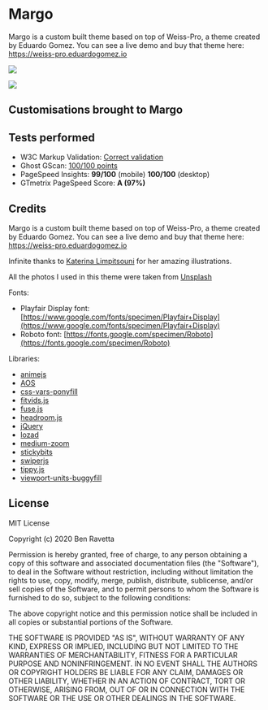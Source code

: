 # Margo

Margo is a custom built theme based on top of Weiss-Pro, a theme created by Eduardo Gomez. You can see a live demo and buy that theme here: https://weiss-pro.eduardogomez.io 


![](https://res.cloudinary.com/edev/image/upload/v1578437260/weiss-pro/Rotato_Snapshot_3_Desktop.jpg)

![](https://res.cloudinary.com/edev/image/upload/v1578436892/weiss-pro/Rotato_Snapshot_2_Mobile.jpg)

##  Customisations brought to Margo


## Tests performed

* W3C Markup Validation: [Correct validation](https://validator.w3.org/nu/?doc=https%3A%2F%2Fweiss-pro.eduardogomez.io%2F)
* Ghost GScan: [100/100 points](https://gscan.ghost.org/)
* PageSpeed Insights: **99/100** (mobile) **100/100** (desktop)
* GTmetrix PageSpeed Score: **A (97%)**

## Credits

Margo is a custom built theme based on top of Weiss-Pro, a theme created by Eduardo Gomez. You can see a live demo and buy that theme here: https://weiss-pro.eduardogomez.io 

Infinite thanks to [Katerina Limpitsouni](https://undraw.co/) for her amazing illustrations.

All the photos I used in this theme were taken from [Unsplash](https://unsplash.com)

Fonts:

* Playfair Display font: [https://www.google.com/fonts/specimen/Playfair+Display](https://www.google.com/fonts/specimen/Playfair+Display)
* Roboto font: [https://fonts.google.com/specimen/Roboto](https://fonts.google.com/specimen/Roboto)

Libraries:

* [animejs](https://animejs.com/)
* [AOS](https://michalsnik.github.io/aos/)
* [css-vars-ponyfill](https://jhildenbiddle.github.io/css-vars-ponyfill/#/)
* [fitvids.js](http://fitvidsjs.com/)
* [fuse.js](https://fusejs.io/)
* [headroom.js](https://wicky.nillia.ms/headroom.js/)
* [jQuery](https://jquery.com/)
* [lozad](https://apoorv.pro/lozad.js/)
* [medium-zoom](https://medium-zoom.francoischalifour.com/)
* [stickybits](https://dollarshaveclub.github.io/stickybits/)
* [swiperjs](https://swiperjs.com/)
* [tippy.js](https://atomiks.github.io/tippyjs/)
* [viewport-units-buggyfill](https://github.com/rodneyrehm/viewport-units-buggyfill)

## License

MIT License

Copyright (c) 2020 Ben Ravetta

Permission is hereby granted, free of charge, to any person obtaining a copy
of this software and associated documentation files (the "Software"), to deal
in the Software without restriction, including without limitation the rights
to use, copy, modify, merge, publish, distribute, sublicense, and/or sell
copies of the Software, and to permit persons to whom the Software is
furnished to do so, subject to the following conditions:

The above copyright notice and this permission notice shall be included in all
copies or substantial portions of the Software.

THE SOFTWARE IS PROVIDED "AS IS", WITHOUT WARRANTY OF ANY KIND, EXPRESS OR
IMPLIED, INCLUDING BUT NOT LIMITED TO THE WARRANTIES OF MERCHANTABILITY,
FITNESS FOR A PARTICULAR PURPOSE AND NONINFRINGEMENT. IN NO EVENT SHALL THE
AUTHORS OR COPYRIGHT HOLDERS BE LIABLE FOR ANY CLAIM, DAMAGES OR OTHER
LIABILITY, WHETHER IN AN ACTION OF CONTRACT, TORT OR OTHERWISE, ARISING FROM,
OUT OF OR IN CONNECTION WITH THE SOFTWARE OR THE USE OR OTHER DEALINGS IN THE
SOFTWARE.
